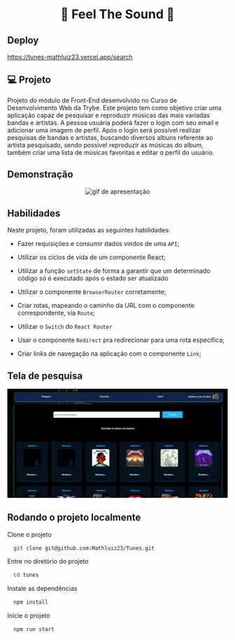 <h1 align="center">🎵 Feel The Sound 🎵</h1>


## Deploy
https://tunes-mathluiz23.vercel.app/search

## 💻 Projeto

Projeto do módulo de Front-End desenvolvido no Curso de Desenvolvimento Web da Trybe.
Este projeto tem como objetivo criar uma aplicação capaz de pesquisar e reproduzir músicas das mais variadas bandas e artistas.
A pessoa usuária poderá fazer o login com seu email e adicionar uma imagem de perfil. Após o login será possível realizar pesquisas de bandas e artistas, buscando diversos albuns referente ao artista pesquisado, sendo possível reproduzir as músicas do album, também criar uma lista de músicas favoritas e editar o perfil do usuário.

## Demonstração

<div align="center">
    <img alt="gif de apresentação" src="src/images/Tunes.gif"/>
</div>

## Habilidades

Neste projeto, foram utilizadas as seguintes habilidades:

- Fazer requisições e consumir dados vindos de uma `API`;

- Utilizar os ciclos de vida de um componente React;

- Utilizar a função `setState` de forma a garantir que um determinado código só é executado após o estado ser atualizado

- Utilizar o componente `BrowserRouter` corretamente;

- Criar rotas, mapeando o caminho da URL com o componente correspondente, via `Route`;

- Utilizar o `Switch` do `React Router`

- Usar o componente `Redirect` pra redirecionar para uma rota específica;

- Criar links de navegação na aplicação com o componente `Link`;

## Tela de pesquisa

![App Screenshot](src/images/Tela-readme.png)

## Rodando o projeto localmente

Clone o projeto

```bash
  git clone git@github.com:Mathluiz23/Tunes.git
```

Entre no diretório do projeto

```bash
  cd tunes
```

Instale as dependências

```bash
  npm install
```

Inicie o projeto

```bash
  npm run start
```
